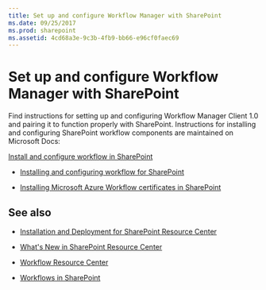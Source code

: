 ```yaml
---
title: Set up and configure Workflow Manager with SharePoint
ms.date: 09/25/2017
ms.prod: sharepoint
ms.assetid: 4cd68a3e-9c3b-4fb9-bb66-e96cf0faec69
---
```



# Set up and configure Workflow Manager with SharePoint
Find instructions for setting up and configuring Workflow Manager Client 1.0 and pairing it to function properly with SharePoint. 
Instructions for installing and configuring SharePoint workflow components are maintained on Microsoft Docs:
  
    
    

 [Install and configure workflow in SharePoint](http://technet.microsoft.com/en-us/library/jj658586%28v=office.15%29)
-  [Installing and configuring workflow for SharePoint](http://technet.microsoft.com/en-us/library/jj658588%28v=office.15%29)
    
  
-  [Installing Microsoft Azure Workflow certificates in SharePoint](http://technet.microsoft.com/en-us/library/jj658589%28v=office.15%29)
    
  

## See also


-  [Installation and Deployment for SharePoint Resource Center](http://technet.microsoft.com/en-US/sharepoint/fp142376)
    
  
-  [What's New in SharePoint Resource Center](http://technet.microsoft.com/en-US/sharepoint/fp142374)
    
  
-  [Workflow Resource Center](http://technet.microsoft.com/en-US/sharepoint/jj556245)
    
  
-  [Workflows in SharePoint](workflows-in-sharepoint.md)
    
  

